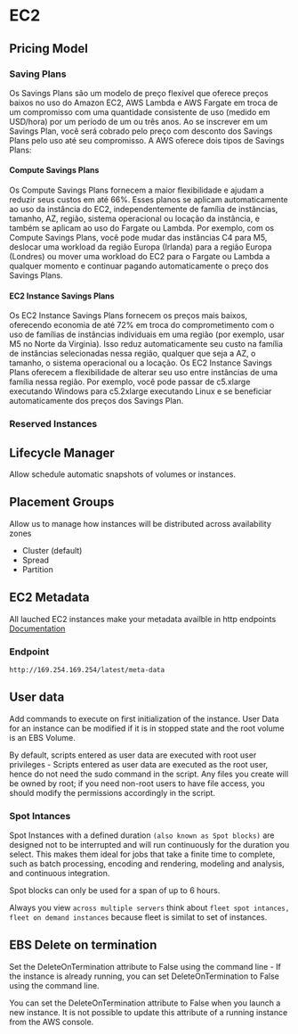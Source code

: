 # EC2

## Pricing Model

### Saving Plans

Os Savings Plans são um modelo de preço flexível que oferece preços baixos no uso do Amazon EC2, AWS Lambda e AWS Fargate em troca de um compromisso com uma quantidade consistente de uso (medido em USD/hora) por um período de um ou três anos. Ao se inscrever em um Savings Plan, você será cobrado pelo preço com desconto dos Savings Plans pelo uso até seu compromisso. A AWS oferece dois tipos de Savings Plans:

#### Compute Savings Plans

Os Compute Savings Plans fornecem a maior flexibilidade e ajudam a reduzir seus custos em até 66%. Esses planos se aplicam automaticamente ao uso da instância do EC2, independentemente de família de instâncias, tamanho, AZ, região, sistema operacional ou locação da instância, e também se aplicam ao uso do Fargate ou Lambda. Por exemplo, com os Compute Savings Plans, você pode mudar das instâncias C4 para M5, deslocar uma workload da região Europa (Irlanda) para a região Europa (Londres) ou mover uma workload do EC2 para o Fargate ou Lambda a qualquer momento e continuar pagando automaticamente o preço dos Savings Plans.

#### EC2 Instance Savings Plans

Os EC2 Instance Savings Plans fornecem os preços mais baixos, oferecendo economia de até 72% em troca do comprometimento com o uso de famílias de instâncias individuais em uma região (por exemplo, usar M5 no Norte da Virginia). Isso reduz automaticamente seu custo na família de instâncias selecionadas nessa região, qualquer que seja a AZ, o tamanho, o sistema operacional ou a locação. Os EC2 Instance Savings Plans oferecem a flexibilidade de alterar seu uso entre instâncias de uma família nessa região. Por exemplo, você pode passar de c5.xlarge executando Windows para c5.2xlarge executando Linux e se beneficiar automaticamente dos preços dos Savings Plan.

### Reserved Instances

## Lifecycle Manager

Allow schedule automatic snapshots of volumes or instances.

## Placement Groups

Allow us to manage how instances will be distributed across availability zones

* Cluster (default)
* Spread
* Partition

## EC2 Metadata

All lauched EC2 instances make your metadata availble in http endpoints [Documentation](https://docs.aws.amazon.com/pt_br/AWSEC2/latest/UserGuide/ec2-instance-metadata.html)

### Endpoint

``` http://169.254.169.254/latest/meta-data ```


## User data

Add commands to execute on first initialization of the instance.
User Data for an instance can be modified if it is in stopped state and the root volume is an EBS Volume.

By default, scripts entered as user data are executed with root user privileges - Scripts entered as user data are executed as the root user, hence do not need the sudo command in the script. Any files you create will be owned by root; if you need non-root users to have file access, you should modify the permissions accordingly in the script.

### Spot Intances

Spot Instances with a defined duration `(also known as Spot blocks)` are designed not to be interrupted and will run continuously for the duration you select. This makes them ideal for jobs that take a finite time to complete, such as batch processing, encoding and rendering, modeling and analysis, and continuous integration.

Spot blocks can only be used for a span of up to 6 hours.

Always you view `across multiple servers` think about `fleet spot intances, fleet on demand instances` because fleet is similat to set of instances.

## EBS Delete on termination

Set the DeleteOnTermination attribute to False using the command line - If the instance is already running, you can set DeleteOnTermination to False using the command line.

You can set the DeleteOnTermination attribute to False when you launch a new instance. It is not possible to update this attribute of a running instance from the AWS console.